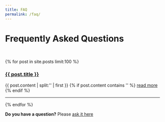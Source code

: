 ```yaml
---
title: FAQ
permalink: /faq/
---
```


# Frequently Asked Questions
<br>

{% for post in site.posts limit:100 %}
   <div class="post-preview">
   <h3><a href="{{ site.baseurl }}{{ post.url }}">{{ post.title }}</a></h3>
   {{ post.content | split:'<!--more-->' | first }}
   {% if post.content contains '<!--more-->' %}
      <a href="{{ site.baseurl }}{{ post.url }}">read more</a>
   {% endif %}
   </div>
   <hr>
{% endfor %}

**Do you have a question?** Please <a href="{{ site.repo }}/issues/new?labels={% if page.editable %}{{ page.editable }}{% else %}question{% endif %}&title=Question:&body=I have a question." target="_blank">ask it here <i class="fab fa-github fa-fw"></i> </a>


